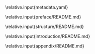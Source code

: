 \relative.input{metadata.yaml}

\relative.input{preface/README.md}

\relative.input{structure/README.md}

\relative.input{introduction/README.md}

\relative.input{appendix/README.md}
